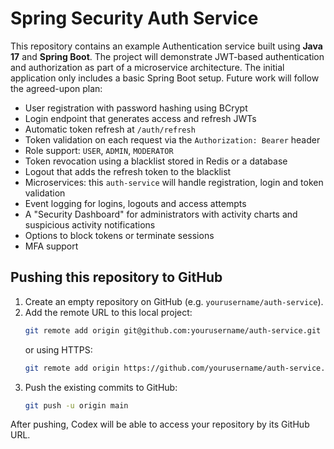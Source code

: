 # Spring Security Auth Service

This repository contains an example Authentication service built using **Java 17** and **Spring Boot**. The project will demonstrate JWT-based authentication and authorization as part of a microservice architecture. The initial application only includes a basic Spring Boot setup. Future work will follow the agreed-upon plan:

- User registration with password hashing using BCrypt
- Login endpoint that generates access and refresh JWTs
- Automatic token refresh at `/auth/refresh`
- Token validation on each request via the `Authorization: Bearer` header
- Role support: `USER`, `ADMIN`, `MODERATOR`
- Token revocation using a blacklist stored in Redis or a database
- Logout that adds the refresh token to the blacklist
- Microservices: this `auth-service` will handle registration, login and token validation
- Event logging for logins, logouts and access attempts
- A "Security Dashboard" for administrators with activity charts and suspicious activity notifications
- Options to block tokens or terminate sessions
- MFA support

## Pushing this repository to GitHub

1. Create an empty repository on GitHub (e.g. `yourusername/auth-service`).
2. Add the remote URL to this local project:
   ```bash
   git remote add origin git@github.com:yourusername/auth-service.git
   ```
   or using HTTPS:
   ```bash
   git remote add origin https://github.com/yourusername/auth-service.git
   ```
3. Push the existing commits to GitHub:
   ```bash
   git push -u origin main
   ```

After pushing, Codex will be able to access your repository by its GitHub URL.
